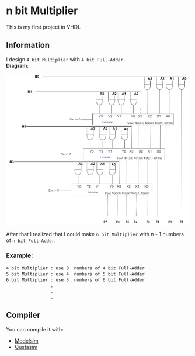 # n bit Multiplier
This is my first project in VHDL
## Information
I design `4 bit Multiplier` with `4 bit Full-Adder` <br>
**Diagram**: 


![Diagram](./Picture/4_bit_Multiplier%20.jpg)

After that I realized that I could make `n bit Multiplier` with n - 1 numbers of `n bit Full-Adder`.

### Example: 
```text
4 bit Multiplier : use 3  numbers of 4 bit Full-Adder
5 bit Multiplier : use 4  numbers of 5 bit Full-Adder
6 bit Multiplier : use 5  numbers of 6 bit Full-Adder
                 .
                 .
                 .
```
## Compiler
You can compile it with: 
- <a  href="https://www.intel.com/content/www/us/en/software/programmable/quartus-prime/model-sim.html" target="_blank"> Modelsim </a>
- <a  href="https://www.intel.com/content/www/us/en/software/programmable/quartus-prime/questa-edition.html" target="_blank"> Qustasim </a>
